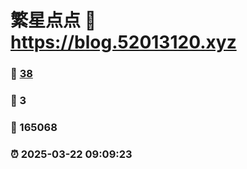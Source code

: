 # 繁星点点 :link: https://blog.52013120.xyz 
### :page_facing_up: [38](https://blog.52013120.xyz/tag.html) 
### :speech_balloon: 3 
### :hibiscus: 165068 
### :alarm_clock: 2025-03-22 09:09:23 
